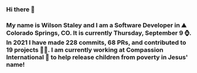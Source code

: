 ### Hi there 👋

### My name is Wilson Staley and I am a Software Developer in ⛰ Colorado Springs, CO.  It is currently Thursday, September 9 ⌚. In 2021 I have made 228 commits, 68 PRs, and contributed to 19 projects 👨‍💻. I am currently working at Compassion International 🏢 to help release children from poverty in Jesus' name!